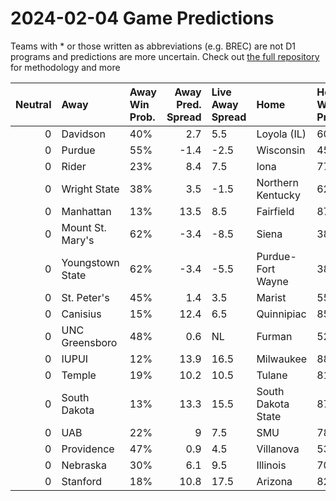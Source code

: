 # 2024-02-04 Game Predictions
Teams with * or those written as abbreviations (e.g. BREC) are not D1 programs and predictions are more uncertain. Check out [the full repository](https://github.com/grdavis/college-basketball-elo) for methodology and more

|   Neutral | Away             | Away Win Prob.   |   Away Pred. Spread | Live Away Spread   | Home               | Home Win Prob.   |   Home Pred. Spread |
|----------:|:-----------------|:-----------------|--------------------:|:-------------------|:-------------------|:-----------------|--------------------:|
|         0 | Davidson         | 40%              |                 2.7 | 5.5                | Loyola (IL)        | 60%              |                -2.7 |
|         0 | Purdue           | 55%              |                -1.4 | -2.5               | Wisconsin          | 45%              |                 1.4 |
|         0 | Rider            | 23%              |                 8.4 | 7.5                | Iona               | 77%              |                -8.4 |
|         0 | Wright State     | 38%              |                 3.5 | -1.5               | Northern Kentucky  | 62%              |                -3.5 |
|         0 | Manhattan        | 13%              |                13.5 | 8.5                | Fairfield          | 87%              |               -13.5 |
|         0 | Mount St. Mary's | 62%              |                -3.4 | -8.5               | Siena              | 38%              |                 3.4 |
|         0 | Youngstown State | 62%              |                -3.4 | -5.5               | Purdue-Fort Wayne  | 38%              |                 3.4 |
|         0 | St. Peter's      | 45%              |                 1.4 | 3.5                | Marist             | 55%              |                -1.4 |
|         0 | Canisius         | 15%              |                12.4 | 6.5                | Quinnipiac         | 85%              |               -12.4 |
|         0 | UNC Greensboro   | 48%              |                 0.6 | NL                 | Furman             | 52%              |                -0.6 |
|         0 | IUPUI            | 12%              |                13.9 | 16.5               | Milwaukee          | 88%              |               -13.9 |
|         0 | Temple           | 19%              |                10.2 | 10.5               | Tulane             | 81%              |               -10.2 |
|         0 | South Dakota     | 13%              |                13.3 | 15.5               | South Dakota State | 87%              |               -13.3 |
|         0 | UAB              | 22%              |                 9   | 7.5                | SMU                | 78%              |                -9   |
|         0 | Providence       | 47%              |                 0.9 | 4.5                | Villanova          | 53%              |                -0.9 |
|         0 | Nebraska         | 30%              |                 6.1 | 9.5                | Illinois           | 70%              |                -6.1 |
|         0 | Stanford         | 18%              |                10.8 | 17.5               | Arizona            | 82%              |               -10.8 |
